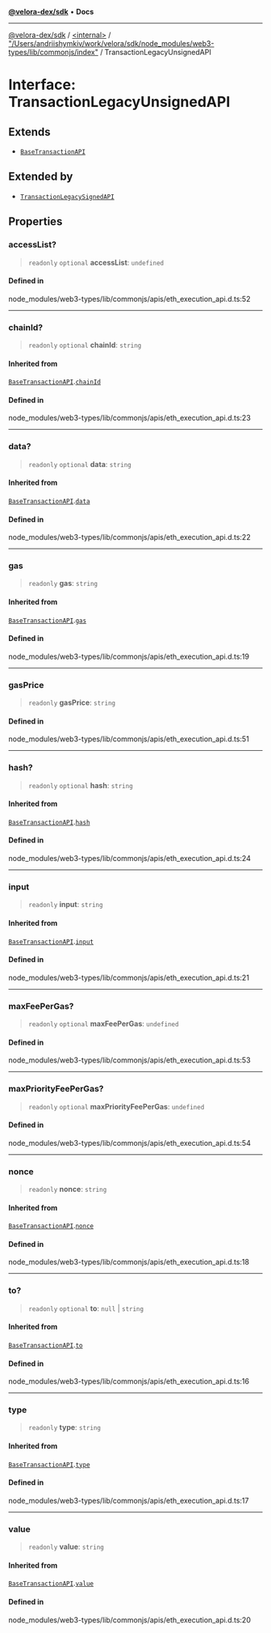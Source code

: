 [**@velora-dex/sdk**](../../../../README.md) • **Docs**

***

[@velora-dex/sdk](../../../../globals.md) / [\<internal\>](../../../README.md) / ["/Users/andriishymkiv/work/velora/sdk/node\_modules/web3-types/lib/commonjs/index"](../README.md) / TransactionLegacyUnsignedAPI

# Interface: TransactionLegacyUnsignedAPI

## Extends

- [`BaseTransactionAPI`](BaseTransactionAPI.md)

## Extended by

- [`TransactionLegacySignedAPI`](TransactionLegacySignedAPI.md)

## Properties

### accessList?

> `readonly` `optional` **accessList**: `undefined`

#### Defined in

node\_modules/web3-types/lib/commonjs/apis/eth\_execution\_api.d.ts:52

***

### chainId?

> `readonly` `optional` **chainId**: `string`

#### Inherited from

[`BaseTransactionAPI`](BaseTransactionAPI.md).[`chainId`](BaseTransactionAPI.md#chainid)

#### Defined in

node\_modules/web3-types/lib/commonjs/apis/eth\_execution\_api.d.ts:23

***

### data?

> `readonly` `optional` **data**: `string`

#### Inherited from

[`BaseTransactionAPI`](BaseTransactionAPI.md).[`data`](BaseTransactionAPI.md#data)

#### Defined in

node\_modules/web3-types/lib/commonjs/apis/eth\_execution\_api.d.ts:22

***

### gas

> `readonly` **gas**: `string`

#### Inherited from

[`BaseTransactionAPI`](BaseTransactionAPI.md).[`gas`](BaseTransactionAPI.md#gas)

#### Defined in

node\_modules/web3-types/lib/commonjs/apis/eth\_execution\_api.d.ts:19

***

### gasPrice

> `readonly` **gasPrice**: `string`

#### Defined in

node\_modules/web3-types/lib/commonjs/apis/eth\_execution\_api.d.ts:51

***

### hash?

> `readonly` `optional` **hash**: `string`

#### Inherited from

[`BaseTransactionAPI`](BaseTransactionAPI.md).[`hash`](BaseTransactionAPI.md#hash)

#### Defined in

node\_modules/web3-types/lib/commonjs/apis/eth\_execution\_api.d.ts:24

***

### input

> `readonly` **input**: `string`

#### Inherited from

[`BaseTransactionAPI`](BaseTransactionAPI.md).[`input`](BaseTransactionAPI.md#input)

#### Defined in

node\_modules/web3-types/lib/commonjs/apis/eth\_execution\_api.d.ts:21

***

### maxFeePerGas?

> `readonly` `optional` **maxFeePerGas**: `undefined`

#### Defined in

node\_modules/web3-types/lib/commonjs/apis/eth\_execution\_api.d.ts:53

***

### maxPriorityFeePerGas?

> `readonly` `optional` **maxPriorityFeePerGas**: `undefined`

#### Defined in

node\_modules/web3-types/lib/commonjs/apis/eth\_execution\_api.d.ts:54

***

### nonce

> `readonly` **nonce**: `string`

#### Inherited from

[`BaseTransactionAPI`](BaseTransactionAPI.md).[`nonce`](BaseTransactionAPI.md#nonce)

#### Defined in

node\_modules/web3-types/lib/commonjs/apis/eth\_execution\_api.d.ts:18

***

### to?

> `readonly` `optional` **to**: `null` \| `string`

#### Inherited from

[`BaseTransactionAPI`](BaseTransactionAPI.md).[`to`](BaseTransactionAPI.md#to)

#### Defined in

node\_modules/web3-types/lib/commonjs/apis/eth\_execution\_api.d.ts:16

***

### type

> `readonly` **type**: `string`

#### Inherited from

[`BaseTransactionAPI`](BaseTransactionAPI.md).[`type`](BaseTransactionAPI.md#type)

#### Defined in

node\_modules/web3-types/lib/commonjs/apis/eth\_execution\_api.d.ts:17

***

### value

> `readonly` **value**: `string`

#### Inherited from

[`BaseTransactionAPI`](BaseTransactionAPI.md).[`value`](BaseTransactionAPI.md#value)

#### Defined in

node\_modules/web3-types/lib/commonjs/apis/eth\_execution\_api.d.ts:20
